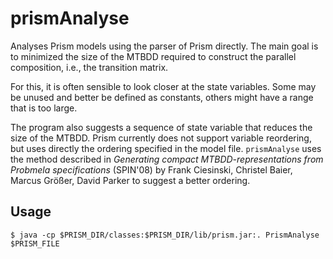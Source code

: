 # prismAnalyse

Analyses Prism models using the parser of Prism directly. The main goal is to
minimized the size of the MTBDD required to construct the parallel composition,
i.e., the transition matrix.

For this, it is often sensible to look closer at the state variables. Some may
be unused and better be defined as constants, others might have a range that is
too large.

The program also suggests a sequence of state variable that reduces the size of
the MTBDD. Prism currently does not support variable reordering, but uses
directly the ordering specified in the model file. ```prismAnalyse``` uses the
method described in *Generating compact MTBDD-representations from Probmela
specifications* (SPIN'08) by Frank Ciesinski, Christel Baier, Marcus Größer,
David Parker to suggest a better ordering.

## Usage

```$ java -cp $PRISM_DIR/classes:$PRISM_DIR/lib/prism.jar:. PrismAnalyse $PRISM_FILE```
